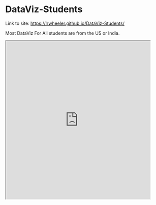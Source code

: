 # DataViz-Students
Link to site: https://lrwheeler.github.io/DataViz-Students/

Most DataViz For All students are from the US or India. 

<iframe src="https://public.tableau.com/views/DataVizstudentsbycountry/Dashboard1?:showVizHome=no&:embed=true" width="90%" height="500"></iframe> 

